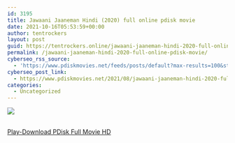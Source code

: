 ```yaml
---
id: 3195
title: Jawaani Jaaneman Hindi (2020) full online pdisk movie
date: 2021-10-16T05:53:59+00:00
author: tentrockers
layout: post
guid: https://tentrockers.online/jawaani-jaaneman-hindi-2020-full-online-pdisk-movie/
permalink: /jawaani-jaaneman-hindi-2020-full-online-pdisk-movie/
cyberseo_rss_source:
  - 'https://www.pdiskmovies.net/feeds/posts/default?max-results=100&start-index=1001'
cyberseo_post_link:
  - https://www.pdiskmovies.net/2021/08/jawaani-jaaneman-hindi-2020-full-online.html
categories:
  - Uncategorized
---
```

<div>
  <img src="https://1.bp.blogspot.com/-DrMj2AvOFdM/YRjWTSH04LI/AAAAAAAAaX4/AAOygmP_YlkarZaJIk0kfeZCrHb6lUw6QCLcBGAsYHQ/w278-h400/Jawaani%2BJaaneman%2BHindi%2B%25282020%2529%2Bfull%2Bonline%2Bpdisk%2Bmovie.jpg" class="ff-og-image-inserted" />
</div>

  
<a href="https://kofilink.com/1/bnYyaXJsMDAzdDdi?dn=1" target="popup" onclick="window.open('https://kofilink.com/1/bnYyaXJsMDAzdDdi?dn=1','popup','width=600,height=600'); return false;" rel="noopener"><br /> Play-Download PDisk Full Movie HD<br /> </a>